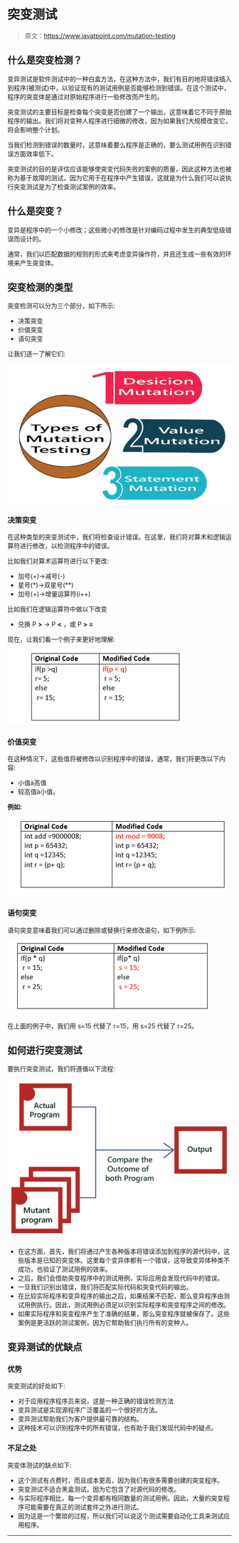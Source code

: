 # 突变测试

> 原文：<https://www.javatpoint.com/mutation-testing>

## 什么是突变检测？

变异测试是软件测试中的一种白盒方法，在这种方法中，我们有目的地将错误插入到程序(被测试)中，以验证现有的测试用例是否能够检测到错误。在这个测试中，程序的突变体是通过对原始程序进行一些修改而产生的。

突变测试的主要目标是检查每个突变是否创建了一个输出，这意味着它不同于原始程序的输出。我们将对变种人程序进行细微的修改，因为如果我们大规模改变它，将会影响整个计划。

当我们检测到错误的数量时，这意味着要么程序是正确的，要么测试用例在识别错误方面效率低下。

突变测试的目的是评估应该能够使突变代码失败的案例的质量，因此这种方法也被称为基于故障的测试，因为它用于在程序中产生错误，这就是为什么我们可以说执行突变测试是为了检查测试案例的效率。

## 什么是突变？

变异是程序中的一个小修改；这些微小的修改是针对编码过程中发生的典型低级错误而设计的。

通常，我们以匹配数据的规则的形式来考虑变异操作符，并且还生成一些有效的环境来产生突变体。

## 突变检测的类型

突变检测可以分为三个部分，如下所示:

*   决策突变
*   价值突变
*   语句突变

让我们逐一了解它们:

![Mutation Testing](img/e88a899eb1c19c503e5ab3c6cfedd56a.png)

### 决策突变

在这种类型的突变测试中，我们将检查设计错误。在这里，我们将对算术和逻辑运算符进行修改，以检测程序中的错误。

比如我们对算术运算符进行以下更改:

*   加号(+)→减号(-)
*   星号(*)→双星号(**)
*   加号(+)→增量运算符(i++)

比如我们在逻辑运算符中做以下改变

*   兑换 P **>** → P **<** ，或 P **> =**

现在，让我们看一个例子来更好地理解:

![Mutation Testing](img/d5ad0ab3cc7472e0e282402713b05c89.png)

### 价值突变

在这种情况下，这些值将被修改以识别程序中的错误，通常，我们将更改以下内容:

*   小值à高值
*   较高值à小值。

**例如:**

![Mutation Testing](img/4c91cc86c9bf330ab582f4fc767a3829.png)

### 语句突变

语句突变意味着我们可以通过删除或替换行来修改语句，如下例所示:

![Mutation Testing](img/efe7acabcab0b1cbdd9dd95452d7a808.png)

在上面的例子中，我们用 s=15 代替了 r=15，用 s=25 代替了 r=25。

## 如何进行突变测试

要执行突变测试，我们将遵循以下流程:

![Mutation Testing](img/4215764052b1ca68cb97fe5b20a59bd8.png)

*   在这方面，首先，我们将通过产生各种版本将错误添加到程序的源代码中，这些版本是已知的突变体。这里每个变异体都有一个错误，这导致变异体种类不成功，也验证了测试用例的效率。
*   之后，我们会借助突变程序中的测试用例，实际应用会发现代码中的错误。
*   一旦我们识别出错误，我们将匹配实际代码和突变代码的输出。
*   在比较实际程序和变异程序的输出之后，如果结果不匹配，那么变异程序由测试用例执行。因此，测试用例必须足以识别实际程序和突变程序之间的修改。
*   如果实际程序和突变程序产生了准确的结果，那么突变程序就被保存了。这些案例是更活跃的测试案例，因为它帮助我们执行所有的变种人。

## 变异测试的优缺点

### 优势

突变测试的好处如下:

*   对于应用程序程序员来说，这是一种正确的错误检测方法
*   变异测试是实现源程序广泛覆盖的一个很好的方法。
*   变异测试帮助我们为客户提供最可靠的结构。
*   这种技术可以识别程序中的所有错误，也有助于我们发现代码中的疑点。

### 不足之处

突变体测试的缺点如下:

*   这个测试有点费时，而且成本更高，因为我们有很多需要创建的突变程序。
*   突变测试不适合黑盒测试，因为它包含了对源代码的修改。
*   与实际程序相比，每一个变异都有相同数量的测试用例。因此，大量的突变程序可能需要在真正的测试套件之外进行测试。
*   因为这是一个繁琐的过程，所以我们可以说这个测试需要自动化工具来测试应用程序。

* * *